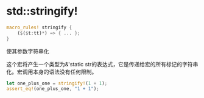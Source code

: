 # std::stringify!

```rust
macro_rules! stringify {
    ($($t:tt)*) => { ... };
}
```

使其参数字符串化

这个宏将产生一个类型为&'static str的表达式，它是传递给宏的所有标记的字符串化。宏调用本身的语法没有任何限制。

```rust
let one_plus_one = stringify!(1 + 1);
assert_eq!(one_plus_one, "1 + 1");
```

